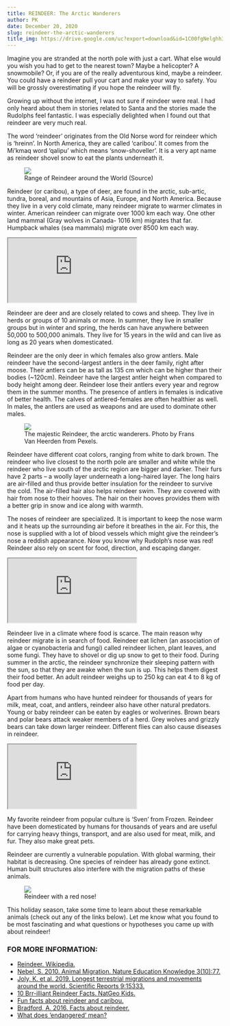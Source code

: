 ```yaml
---
title: REINDEER: The Arctic Wanderers
author: PK
date: December 20, 2020
slug: reindeer-the-arctic-wanderers
title_img: https://drive.google.com/uc?export=download&id=1C00fgNelghh3aG4lWimI6MMM9QDP5ArP
---
```


Imagine you are stranded at the north pole with just a cart. What else would you wish you had to get to the nearest town? Maybe a helicopter? A snowmobile? Or, if you are of the really adventurous kind, maybe a reindeer. You could have a reindeer pull your cart and make your way to safety. You will be grossly overestimating if you hope the reindeer will fly.

Growing up without the internet, I was not sure if reindeer were real. I had only heard about them in stories related to Santa and the stories made the Rudolphs feel fantastic. I was especially delighted when I found out that reindeer are very much real.

The word ‘reindeer’ originates from the Old Norse word for reindeer which is ‘hreinn’. In North America, they are called ‘caribou’. It comes from the Mi’kmaq word ‘qalipu’ which means ‘snow-shoveller’. It is a very apt name as reindeer shovel snow to eat the plants underneath it.


<figure class="image">
  <img src="https://drive.google.com/uc?export=download&id=1taAsOaLhTuIpBAWDKIrB2jkceyOyhd0y">
  <figcaption>Range of Reindeer around the World (Source)</figcaption>
</figure>


Reindeer (or caribou), a type of deer, are found in the arctic, sub-artic, tundra, boreal, and mountains of Asia, Europe, and North America. Because they live in a very cold climate, many reindeer migrate to warmer climates in winter. American reindeer can migrate over 1000 km each way. One other land mammal (Gray wolves in Canada- 1016 km) migrates that far. Humpback whales (sea mammals) migrate over 8500 km each way.

<div className="iframe-video">
    <iframe className="iframe-responsive" src="https://www.youtube.com/embed/P0LaQfncfxM"  ></iframe>
</div>


Reindeer are deer and are closely related to cows and sheep. They live in herds or groups of 10 animals or more. In summer, they live in smaller groups but in winter and spring, the herds can have anywhere between 50,000 to 500,000 animals. They live for 15 years in the wild and can live as long as 20 years when domesticated.

Reindeer are the only deer in which females also grow antlers. Male reindeer have the second-largest antlers in the deer family, right after moose. Their antlers can be as tall as 135 cm which can be higher than their bodies (~120cm). Reindeer have the largest antler height when compared to body height among deer. Reindeer lose their antlers every year and regrow them in the summer months. The presence of antlers in females is indicative of better health. The calves of antlered-females are often healthier as well. In males, the antlers are used as weapons and are used to dominate other males.

<figure class="image">
  <img style="max-width: 300px;" src="https://drive.google.com/uc?export=download&id=1ZPrxaCWdUleBiSzxfi8STtrPsgXh8vEh">
  <figcaption>The majestic Reindeer, the arctic wanderers. Photo by Frans Van Heerden from Pexels.</figcaption>
</figure>

Reindeer have different coat colors, ranging from white to dark brown. The reindeer who live closest to the north pole are smaller and white while the reindeer who live south of the arctic region are bigger and darker. Their furs have 2 parts – a woolly layer underneath a long-haired layer. The long hairs are air-filled and thus provide better insulation for the reindeer to survive the cold. The air-filled hair also helps reindeer swim. They are covered with hair from nose to their hooves. The hair on their hooves provides them with a better grip in snow and ice along with warmth.

The noses of reindeer are specialized. It is important to keep the nose warm and it heats up the surrounding air before it breathes in the air. For this, the nose is supplied with a lot of blood vessels which might give the reindeer’s nose a reddish appearance. Now you know why Rudolph’s nose was red! Reindeer also rely on scent for food, direction, and escaping danger.

<div className="iframe-video">
    <iframe className="iframe-responsive" src="https://www.youtube.com/embed/ApBbiCZEZKo"></iframe>
</div>

Reindeer live in a climate where food is scarce. The main reason why reindeer migrate is in search of food. Reindeer eat lichen (an association of algae or cyanobacteria and fungi) called reindeer lichen, plant leaves, and some fungi. They have to shovel or dig up snow to get to their food. During summer in the arctic, the reindeer synchronize their sleeping pattern with the sun, so that they are awake when the sun is up. This helps them digest their food better. An adult reindeer weighs up to 250 kg can eat 4 to 8 kg of food per day.

Apart from humans who have hunted reindeer for thousands of years for milk, meat, coat, and antlers, reindeer also have other natural predators. Young or baby reindeer can be eaten by eagles or wolverines. Brown bears and polar bears attack weaker members of a herd. Grey wolves and grizzly bears can take down larger reindeer. Different flies can also cause diseases in reindeer.


<div className="iframe-video">
    <iframe className="iframe-responsive" src="https://www.youtube.com/embed/XX6VB-y9_Pk"></iframe>
</div>

My favorite reindeer from popular culture is ‘Sven’ from Frozen. Reindeer have been domesticated by humans for thousands of years and are useful for carrying heavy things, transport, and are also used for meat, milk, and fur. They also make great pets.

Reindeer are currently a vulnerable population. With global warming, their habitat is decreasing. One species of reindeer has already gone extinct. Human built structures also interfere with the migration paths of these animals.


<figure class="image">
  <img style="max-width: 300px;" src="https://drive.google.com/uc?export=download&id=13E5xnusEQIoFVBsd3wMnB7TUVDMnSukO">
  <figcaption>Reindeer with a red nose!</figcaption>
</figure>


This holiday season, take some time to learn about these remarkable animals (check out any of the links below). Let me know what you found to be most fascinating and what questions or hypotheses you came up with about reindeer!

### FOR MORE INFORMATION:

<div class="references">
<div></div>

- [Reindeer. Wikipedia.](https://en.wikipedia.org/wiki/Reindeer)
- [Nebel, S. 2010. Animal Migration. Nature Education Knowledge 3(10):77.](https://www.nature.com/scitable/knowledge/library/animal-migration-13259533/)
- [Joly, K. et al. 2019. Longest terrestrial migrations and movements around the world. Scientific Reports 9:15333.](https://www.nature.com/articles/s41598-019-51884-5)
- [10 Brr-illiant Reindeer Facts. NatGeo Kids.](https://www.natgeokids.com/uk/discover/animals/general-animals/reindeer-facts/)
- [Fun facts about reindeer and caribou.](https://www.fda.gov/animal-veterinary/animal-health-literacy/fun-facts-about-reindeer-and-caribou)
- [Bradford, A. 2016. Facts about reindeer.](https://www.livescience.com/56310-reindeer-facts.html)
- [What does ‘endangered’ mean?](https://www.worldwildlife.org/pages/what-does-endangered-species-mean)

</div>